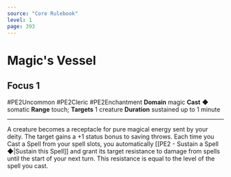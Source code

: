 ```yaml
---
source: "Core Rulebook"
level: 1
page: 393
---
```


# Magic's Vessel
## Focus 1
#PE2Uncommon #PE2Cleric #PE2Enchantment 
**Domain** magic
**Cast** ◆ somatic
**Range** touch; **Targets** 1 creature
**Duration** sustained up to 1 minute

-----
A creature becomes a receptacle for pure magical energy sent by your deity. The target gains a +1 status bonus to saving throws. Each time you Cast a Spell from your spell slots, you automatically [[PE2 - Sustain a Spell ◆|Sustain this Spell]] and grant its target resistance to damage from spells until the start of your next turn. This resistance is equal to the level of the spell you cast.